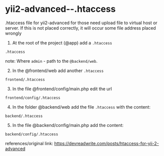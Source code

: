 # yii2-advanced--.htaccess
.htaccess file for yii2-advanced for those need upload file to virtual host or server. If this is not placed correctly, it will occur some file address placed wrongly

1. At the root of the project (@app) add a ``.htaccess``

``.htaccess``

note: Where ``admin`` - path to the ``@backend/web``.

2. In the @frontend/web add another ``.htaccess`` 

``frontend/.htaccess``

3. In the file @frontend/config/main.php edit the url

``frontend/config/.htaccess``
 
4. In the folder @backend/web add the file ``.htaccess`` with the content:

``backend/.htaccess``

5. In the file @backend/config/main.php add the content:

``backend/config/.htaccess``
  
  references/original link: https://devreadwrite.com/posts/htaccess-for-yii-2-advanced
  
